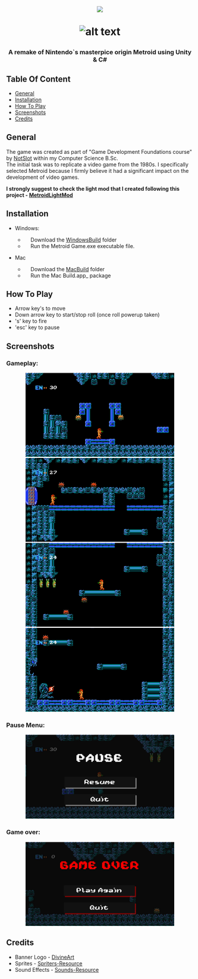 
<h1 align="center">
  <img src="Images/MetroidBanner.png"/>
  
 ![_alt text_](https://img.shields.io/badge/Platforms-windows_|_macos-blue??style=for-the-badge)

  </h1>
<h3 align="center">  
  
  A remake of Nintendo`s masterpice origin Metroid using Unity & C#
  </h3>
  
## Table Of Content

- [General](#general)
- [Installation](#installation)
- [How To Play](#howtoplay)
- [Screenshots](#screenshots)
- [Credits](#credits)  

## General

The game was created as part of "Game Development Foundations course" by [NotSlot](https://github.com/notslot) within my Computer Science B.Sc.  
The initial task was to replicate a video game from the 1980s. 
I specifically selected Metroid because I firmly believe it had a significant impact on the development of video games. 
  
**I strongly suggest to check the light mod that I created following this project - [MetroidLightMod](https://github.com/ArnonGuttel/MetroidLightMod)** 

## Installation

- Windows:      
  - &emsp; Download the [WindowsBuild](https://github.com/ArnonGuttel/MetroidRemake/tree/main/WindowsBuild) folder 
  - &emsp; Run the Metroid Game.exe executable file.
 
 - Mac
   - &emsp; Download the [MacBuild](https://github.com/ArnonGuttel/MetroidRemake/tree/main/MacBuild.app/Contents) folder 
   - &emsp; Run the  Mac Build.app_ package

## How&nbsp;To&nbsp;Play
- Arrow key's to move
- Down arrow key to start/stop roll (once roll powerup taken)
- 's' key to fire
- 'esc' key to pause 

## Screenshots

  <h3>Gameplay:</h3>
<p align="center">
 <img src="Images/Gameplay1.jpeg" width="400"/>
 <img src="Images/Gameplay3.jpeg" width="400"/>
 <img src="Images/Gameplay4.jpeg" width="400"/>
 <img src="Images/Gameplay5.jpeg" width="400"/>
</p>

  <h3>Pause Menu:</h3>
 <p align="center">
  <img src="Images/PauseMenu.jpeg" width="400"/>
 </p>
 
  <h3>Game over:</h3>
 <p align="center"> 
  <img src="Images/GameOverMenu.jpeg" width="400"/>
 </p>

## Credits 
- Banner Logo - [DivineArt](https://www.deviantart.com/imleerobson/art/Metroid-Title-Screen-Vector-Logo-1987-703268172)
- Sprites - [Spriters-Resource](https://www.spriters-resource.com/nes/metroid/)
- Sound Effects - [Sounds-Resource](https://www.sounds-resource.com/nes/metroid/sound/4866/)
